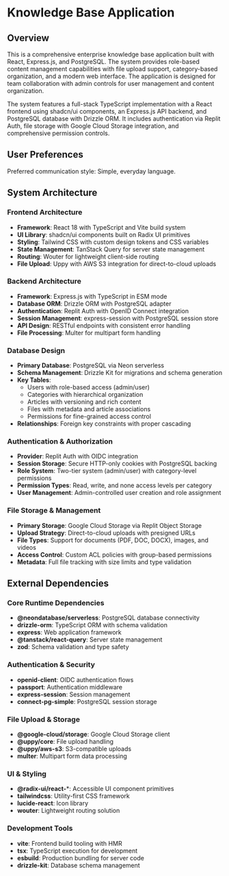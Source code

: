 # Knowledge Base Application

## Overview

This is a comprehensive enterprise knowledge base application built with React, Express.js, and PostgreSQL. The system provides role-based content management capabilities with file upload support, category-based organization, and a modern web interface. The application is designed for team collaboration with admin controls for user management and content organization.

The system features a full-stack TypeScript implementation with a React frontend using shadcn/ui components, an Express.js API backend, and PostgreSQL database with Drizzle ORM. It includes authentication via Replit Auth, file storage with Google Cloud Storage integration, and comprehensive permission controls.

## User Preferences

Preferred communication style: Simple, everyday language.

## System Architecture

### Frontend Architecture
- **Framework**: React 18 with TypeScript and Vite build system
- **UI Library**: shadcn/ui components built on Radix UI primitives
- **Styling**: Tailwind CSS with custom design tokens and CSS variables
- **State Management**: TanStack Query for server state management
- **Routing**: Wouter for lightweight client-side routing
- **File Upload**: Uppy with AWS S3 integration for direct-to-cloud uploads

### Backend Architecture
- **Framework**: Express.js with TypeScript in ESM mode
- **Database ORM**: Drizzle ORM with PostgreSQL adapter
- **Authentication**: Replit Auth with OpenID Connect integration
- **Session Management**: express-session with PostgreSQL session store
- **API Design**: RESTful endpoints with consistent error handling
- **File Processing**: Multer for multipart form handling

### Database Design
- **Primary Database**: PostgreSQL via Neon serverless
- **Schema Management**: Drizzle Kit for migrations and schema generation
- **Key Tables**: 
  - Users with role-based access (admin/user)
  - Categories with hierarchical organization
  - Articles with versioning and rich content
  - Files with metadata and article associations
  - Permissions for fine-grained access control
- **Relationships**: Foreign key constraints with proper cascading

### Authentication & Authorization
- **Provider**: Replit Auth with OIDC integration
- **Session Storage**: Secure HTTP-only cookies with PostgreSQL backing
- **Role System**: Two-tier system (admin/user) with category-level permissions
- **Permission Types**: Read, write, and none access levels per category
- **User Management**: Admin-controlled user creation and role assignment

### File Storage & Management
- **Primary Storage**: Google Cloud Storage via Replit Object Storage
- **Upload Strategy**: Direct-to-cloud uploads with presigned URLs
- **File Types**: Support for documents (PDF, DOC, DOCX), images, and videos
- **Access Control**: Custom ACL policies with group-based permissions
- **Metadata**: Full file tracking with size limits and type validation

## External Dependencies

### Core Runtime Dependencies
- **@neondatabase/serverless**: PostgreSQL database connectivity
- **drizzle-orm**: TypeScript ORM with schema validation
- **express**: Web application framework
- **@tanstack/react-query**: Server state management
- **zod**: Schema validation and type safety

### Authentication & Security
- **openid-client**: OIDC authentication flows
- **passport**: Authentication middleware
- **express-session**: Session management
- **connect-pg-simple**: PostgreSQL session storage

### File Upload & Storage
- **@google-cloud/storage**: Google Cloud Storage client
- **@uppy/core**: File upload handling
- **@uppy/aws-s3**: S3-compatible uploads
- **multer**: Multipart form data processing

### UI & Styling
- **@radix-ui/react-***: Accessible UI component primitives
- **tailwindcss**: Utility-first CSS framework
- **lucide-react**: Icon library
- **wouter**: Lightweight routing solution

### Development Tools
- **vite**: Frontend build tooling with HMR
- **tsx**: TypeScript execution for development
- **esbuild**: Production bundling for server code
- **drizzle-kit**: Database schema management